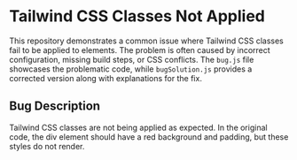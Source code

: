 # Tailwind CSS Classes Not Applied

This repository demonstrates a common issue where Tailwind CSS classes fail to be applied to elements.  The problem is often caused by incorrect configuration, missing build steps, or CSS conflicts.  The `bug.js` file showcases the problematic code, while `bugSolution.js` provides a corrected version along with explanations for the fix.

## Bug Description

Tailwind CSS classes are not being applied as expected. In the original code, the div element should have a red background and padding, but these styles do not render.